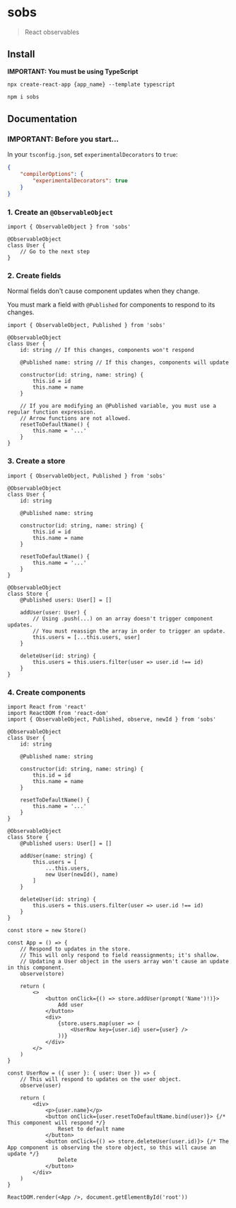 # sobs

> React observables

## Install

**IMPORTANT: You must be using TypeScript**

`npx create-react-app {app_name} --template typescript`

```bash
npm i sobs
```

## Documentation

### **IMPORTANT: Before you start...**

In your `tsconfig.json`, set `experimentalDecorators` to `true`:

```json
{
    "compilerOptions": {
        "experimentalDecorators": true
    }
}
```

### 1. Create an `@ObservableObject`

```tsx
import { ObservableObject } from 'sobs'

@ObservableObject
class User {
    // Go to the next step
}
```

### 2. Create fields

Normal fields don't cause component updates when they change.

You must mark a field with `@Published` for components to respond to its changes.

```tsx
import { ObservableObject, Published } from 'sobs'

@ObservableObject
class User {
    id: string // If this changes, components won't respond
    
    @Published name: string // If this changes, components will update
    
    constructor(id: string, name: string) {
        this.id = id
        this.name = name
    }
    
    // If you are modifying an @Published variable, you must use a regular function expression.
    // Arrow functions are not allowed.
    resetToDefaultName() {
        this.name = '...'
    }
}
```

### 3. Create a store

```tsx
import { ObservableObject, Published } from 'sobs'

@ObservableObject
class User {
    id: string
    
    @Published name: string
    
    constructor(id: string, name: string) {
        this.id = id
        this.name = name
    }
    
    resetToDefaultName() {
        this.name = '...'
    }
}

@ObservableObject
class Store {
    @Published users: User[] = []
    
    addUser(user: User) {
        // Using .push(...) on an array doesn't trigger component updates.
        // You must reassign the array in order to trigger an update.
        this.users = [...this.users, user]
    }
    
    deleteUser(id: string) {
        this.users = this.users.filter(user => user.id !== id)
    }
}
```

### 4. Create components

```tsx
import React from 'react'
import ReactDOM from 'react-dom'
import { ObservableObject, Published, observe, newId } from 'sobs'

@ObservableObject
class User {
    id: string
    
    @Published name: string
    
    constructor(id: string, name: string) {
        this.id = id
        this.name = name
    }
    
    resetToDefaultName() {
        this.name = '...'
    }
}

@ObservableObject
class Store {
    @Published users: User[] = []
    
    addUser(name: string) {
        this.users = [
            ...this.users,
            new User(newId(), name)
        ]
    }
    
    deleteUser(id: string) {
        this.users = this.users.filter(user => user.id !== id)
    }
}

const store = new Store()

const App = () => {
    // Respond to updates in the store.
    // This will only respond to field reassignments; it's shallow.
    // Updating a User object in the users array won't cause an update in this component.
    observe(store)
    
    return (
        <>
            <button onClick={() => store.addUser(prompt('Name')!)}>
                Add user
            </button>
            <div>
                {store.users.map(user => (
                    <UserRow key={user.id} user={user} />
                ))}
            </div>
        </>
    )
}

const UserRow = ({ user }: { user: User }) => {
    // This will respond to updates on the user object.
    observe(user)
    
    return (
        <div>
            <p>{user.name}</p>
            <button onClick={user.resetToDefaultName.bind(user)}> {/* This component will respond */}
                Reset to default name
            </button>
            <button onClick={() => store.deleteUser(user.id)}> {/* The App component is observing the store object, so this will cause an update */}
                Delete
            </button>
        </div>
    )
}

ReactDOM.render(<App />, document.getElementById('root'))
```
